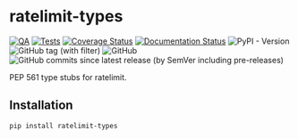 # ratelimit-types

[![QA](https://github.com/Tatsh/ratelimit-types/actions/workflows/qa.yml/badge.svg)](https://github.com/Tatsh/ratelimit-types/actions/workflows/qa.yml)
[![Tests](https://github.com/Tatsh/ratelimit-types/actions/workflows/tests.yml/badge.svg)](https://github.com/Tatsh/ratelimit-types/actions/workflows/tests.yml)
[![Coverage Status](https://coveralls.io/repos/github/Tatsh/ratelimit-types/badge.svg?branch=master)](https://coveralls.io/github/Tatsh/ratelimit-types?branch=master)
[![Documentation Status](https://readthedocs.org/projects/ratelimit-types/badge/?version=latest)](https://ratelimit-types.readthedocs.io/en/latest/?badge=latest)
![PyPI - Version](https://img.shields.io/pypi/v/ratelimit-types)
![GitHub tag (with filter)](https://img.shields.io/github/v/tag/Tatsh/ratelimit-types)
![GitHub](https://img.shields.io/github/license/Tatsh/ratelimit-types)
![GitHub commits since latest release (by SemVer including pre-releases)](https://img.shields.io/github/commits-since/Tatsh/ratelimit-types/v0.0.1/master)

PEP 561 type stubs for ratelimit.

## Installation

```shell
pip install ratelimit-types
```
